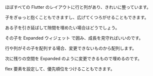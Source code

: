 ほぼすべての Flutter のレイアウトに行と列があり、きれいに整っています。

子をぎゅっと抱くこともできますし、広げてくつろがせることもできます。

ある子を引き延ばして隙間を埋めたい場合はどうでしょう。

その子を Expanded ウィジェット で囲み、成長を見守ればいいのです。

行や列がその子を配列する場合、変更できないものから配列します。

次に残りの空間を Expanded のように変更できるもので埋めるのです。

flex 要素を設定して、優先順位をつけることもできます。
